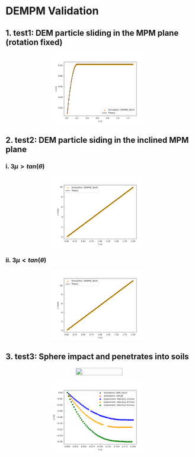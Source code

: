 # DEMPM Validation

## 1. test1: DEM particle sliding in the MPM plane (rotation fixed)
<p align="center">
  <img src="https://github.com/Yihao-Shi/ti-DEMPM/blob/main/Validation/DEMPM/Figure1_1.png" width="50%" height="50%" />
</p>

## 2. test2: DEM particle siding in the inclined MPM plane
### i. $3\mu > tan(\theta)$
<p align="center">
  <img src="https://github.com/Yihao-Shi/ti-DEMPM/blob/main/Validation/DEMPM/Figure2_1.png" width="50%" height="50%" />
</p>

### ii. $3\mu < tan(\theta)$
<p align="center">
  <img src="https://github.com/Yihao-Shi/ti-DEMPM/blob/main/Validation/DEMPM/Figure2_2.png" width="50%" height="50%" />
</p>

## 3. test3: Sphere impact and penetrates into soils
<p align="center">
  <img src="https://github.com/Yihao-Shi/ti-DEMPM/blob/main/Validation/DEMPM/animation3_1.gif" width="50%" height="50%" />
</p>
<p align="center">
  <img src="https://github.com/Yihao-Shi/ti-DEMPM/blob/main/Validation/DEMPM/result3_1.gif" width="50%" height="50%" />
</p>
